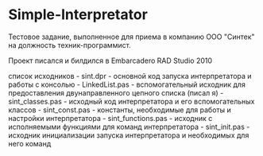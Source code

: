 # Simple-Interpretator
Тестовое задание, выполненное для приема в компанию ООО "Синтек" на должность техник-программист.

Проект писался и билдился в Embarcadero RAD Studio 2010

список исходников
	- sint.dpr 		- основной код запуска интерпретатора и работы с консолью
	- LinkedList.pas	- вспомогательный исходник для предоставления двунаправленного цепного списка (писал я)
	- sint_classes.pas 	- исходный код интерпретатора и его вспомогательных классов
	- sint_const.pas	- константы, необходимые для работы и настройки интерпретатора
	- sint_functions.pas 	- исходник с исполняемыми функциями для команд интерпретатора
	- sint_init.pas		- исходник инициализации запуска интерпретатора и необходимых для него команд


